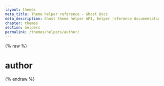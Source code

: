 ```yaml
---
layout: themes
meta_title: Theme helper reference - Ghost Docs
meta_description: Ghost theme helper API, helper reference documentation
chapter: themes
section: helpers
permalink: /themes/helpers/author/
---
```


{% raw %}

# author

{% endraw %}